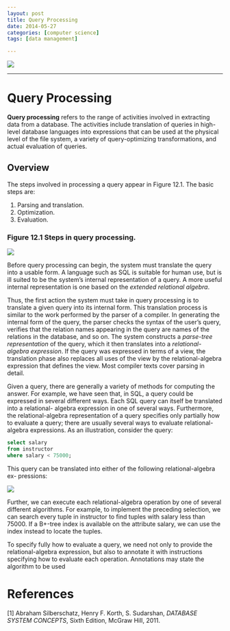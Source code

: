 ```yaml
---
layout: post
title: Query Processing
date: 2014-05-27
categories: [computer science]
tags: [data management]

---
```



[![](http://sungsoo.github.com/images/query-processing.png)](http://sungsoo.github.com/images/query-processing.png)

---

# Query Processing

**Query processing** refers to the range of activities involved in extracting data from a database. The activities include translation of queries in high-level database languages into expressions that can be used at the physical level of the file system, a variety of query-optimizing transformations, and actual evaluation of queries.## Overview
The steps involved in processing a query appear in Figure 12.1. The basic stepsare:
1. Parsing and translation. 
2. Optimization.3. Evaluation.
### Figure 12.1 Steps in query processing.

![](http://sungsoo.github.com/images/steps-in-query-processing.png)Before query processing can begin, the system must translate the query into a usable form. A language such as SQL is suitable for human use, but is ill suited to be the system’s internal representation of a query. A more useful internal representation is one based on the *extended relational algebra*.
Thus, the first action the system must take in query processing is to translate a given query into its internal form. This translation process is similar to the work performed by the parser of a compiler. In generating the internal form of the query, the parser checks the syntax of the user’s query, verifies that the relation names appearing in the query are names of the relations in the database, and so on. The system constructs a *parse-tree representation* of the query, which it then translates into a *relational-algebra expression*. If the query was expressed in terms of a view, the translation phase also replaces all uses of the view by the relational-algebra expression that defines the view. Most compiler texts cover parsing in detail.

Given a query, there are generally a variety of methods for computing the answer. For example, we have seen that, in SQL, a query could be expressed in several different ways. Each SQL query can itself be translated into a relational- algebra expression in one of several ways. Furthermore, the relational-algebra representation of a query specifies only partially how to evaluate a query; there are usually several ways to evaluate relational-algebra expressions. As an illustration, consider the query:

```sqlselect salaryfrom instructor 
where salary < 75000;
```This query can be translated into either of the following relational-algebra ex- pressions:
![](http://sungsoo.github.com/images/ra-expressions.png)
Further, we can execute each relational-algebra operation by one of several different algorithms. For example, to implement the preceding selection, we can search every tuple in instructor to find tuples with salary less than 75000. If a B+-tree index is available on the attribute salary, we can use the index instead to locate the tuples.
To specify fully how to evaluate a query, we need not only to provide the relational-algebra expression, but also to annotate it with instructions specifying how to evaluate each operation. Annotations may state the algorithm to be used# References
[1] Abraham Silberschatz, Henry F. Korth, S. Sudarshan, *DATABASE SYSTEM CONCEPTS*, Sixth Edition, McGraw Hill, 2011.
